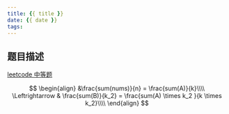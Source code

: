 ```yaml
---
title: {{ title }}
date: {{ date }}
tags:
---
```


## 题目描述
[leetcode 中等题]()

$$
\begin{align}
&\frac{sum(nums)}{n} = \frac{sum(A)}{k}\\\\
\Leftrightarrow & \frac{sum(B)}{k_2} = \frac{sum(A) \times k_2 }{k \times k_2}\\\\
\end{align}
$$
